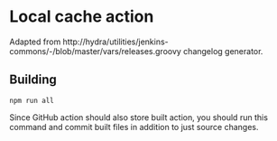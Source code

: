 # Local cache action

Adapted from http://hydra/utilities/jenkins-commons/-/blob/master/vars/releases.groovy changelog generator.

## Building

`npm run all`

Since GitHub action should also store built action, you should run this command and commit built files 
in addition to just source changes.